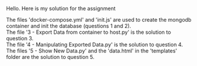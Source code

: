 Hello. Here is my solution for the assignment  
  
The files 'docker-compose.yml' and 'init.js' are used to create the mongodb container and init the database (questions 1 and 2).  
The file '3 - Export Data from container to host.py' is the solution to question 3.  
The file '4 - Manipulating Exported Data.py' is the solution to question 4.  
The files '5 - Show New Data.py' and the 'data.html' in the 'templates' folder are the solution to question 5.  
